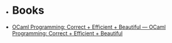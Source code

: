 - # Books
- [OCaml Programming: Correct + Efficient + Beautiful — OCaml Programming: Correct + Efficient + Beautiful](https://cs3110.github.io/textbook/cover.html)